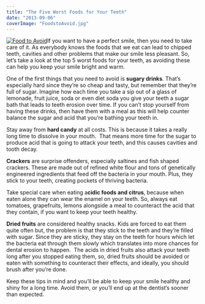 ```yaml
---
title: "The Five Worst Foods for Your Teeth"
date: "2013-09-06"
coverImage: "FoodstoAvoid.jpg"
---
```


[![Food to Avoid](/images/FoodstoAvoid.jpg)](/images/FoodstoAvoid.jpg)If you want to have a perfect smile, then you need to take care of it. As everybody knows the foods that we eat can lead to chipped teeth, cavities and other problems that make our smile less pleasant. So, let’s take a look at the top 5 worst foods for your teeth, as avoiding these can help you keep your smile bright and warm.

One of the first things that you need to avoid is **sugary drinks**. That’s especially hard since they’re so cheap and tasty, but remember that they’re full of sugar. Imagine how each time you take a sip out of a glass of lemonade, fruit juice, soda or even diet soda you give your teeth a sugar bath that leads to teeth erosion over time. If you can’t stop yourself from having these drinks, then have them with a meal as this will help counter balance the sugar and acid that you’re bathing your teeth in.

Stay away from **hard candy** at all costs. This is because it takes a really long time to dissolve in your mouth.  That means more time for the sugar to produce acid that is going to attack your teeth, and this causes cavities and tooth decay.

**Crackers** are surprise offenders, especially saltines and fish shaped crackers. These are made out of refined white flour and tons of genetically engineered ingredients that feed off the bacteria in your mouth. Plus, they stick to your teeth, creating pockets of thriving bacteria.

Take special care when eating a**cidic foods and citrus**, because when eaten alone they can wear the enamel on your teeth. So, always eat tomatoes, grapefruits, lemons alongside a meal to counteract the acid that they contain, if you want to keep your teeth healthy.

**Dried fruits** are considered healthy snacks. Kids are forced to eat them quite often but, the problem is that they stick to the teeth and they’re filled with sugar. Since they are sticky, they stay on the teeth for hours which let the bacteria eat through them slowly which translates into more chances for dental erosion to happen.  The acids in dried fruits also attack your teeth long after you stopped eating them, so, dried fruits should be avoided or eaten with something to counteract their effects, and ideally, you should brush after you’re done.

Keep these tips in mind and you’ll be able to keep your smile healthy and shiny for a long time. Avoid them, or you’ll end up at the dentist’s sooner than expected.
